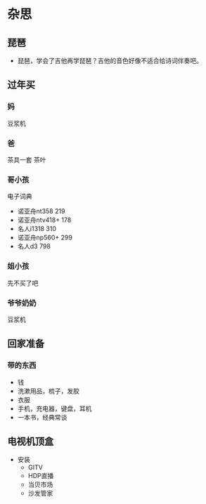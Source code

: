 # 杂思
## 琵琶
* 琵琶，学会了吉他再学琵琶？吉他的音色好像不适合给诗词伴奏吧。
## 过年买
### 妈
豆浆机
### 爸
茶具一套
茶叶
### 哥小孩
电子词典
* 诺亚舟nt358	219
* 诺亚舟ntv418+	178
* 名人i1318	310
* 诺亚舟np560+ 299
* 名人d3	798
### 姐小孩
先不买了吧
### 爷爷奶奶
豆浆机
## 回家准备
### 带的东西
* 钱
* 洗漱用品，梳子，发胶
* 衣服
* 手机，充电器，键盘，耳机
* 一本书，经典常谈
## 电视机顶盒
* 安装
    * GITV
    * HDP直播
    * 当贝市场
    * 沙发管家
